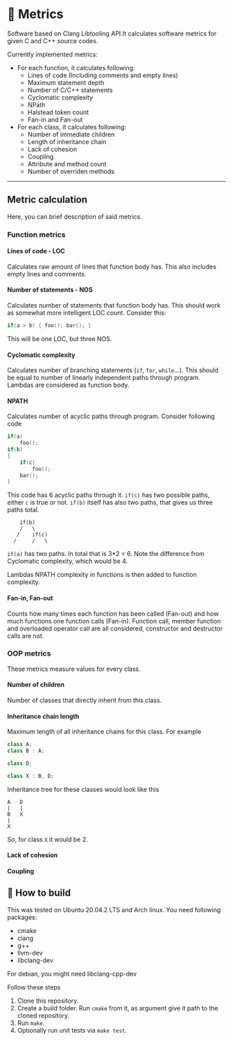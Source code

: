 # :straight_ruler: Metrics
Software based on Clang Libtooling API.It calculates software metrics for given C and C++ source codes.

Currently implemented metrics:  
* For each function, it calculates following:
    * Lines of code (Including comments and empty lines)
    * Maximum statement depth 
    * Number of C/C++ statements
    * Cyclomatic complexity
    * NPath
    * Halstead token count
    * Fan-in and Fan-out
* For each class, it calculates following:
    * Number of immediate children
    * Length of inheritance chain
    * Lack of cohesion
    * Coupling
    * Attribute and method count
    * Number of overriden methods

---

## Metric calculation
Here, you can brief description of said metrics.
### Function metrics

#### Lines of code - LOC
Calculates raw amount of lines that function body has. This also includes empty lines and comments.

#### Number of statements - NOS
Calculates number of statements that function body has.
This should work as somewhat more intelligent LOC count. Consider this:
```c++
if(a > b) { foo(); bar(); }
```
This will be one LOC, but three NOS.

#### Cyclomatic complexity
Calculates number of branching statements (`if`, `for`, `while`...). This should be equal to 
number of linearly independent paths through program. Lambdas are considered as function body.

#### NPATH
Calculates number of acyclic paths through program. Consider following code
```c++
if(a)
    foo();
if(b)
{
    if(c)
        foo();
    bar();
}
```
This code has 6 acyclic paths through it. `if(c)` has two possible paths, either `c` is true or not.
`if(b)` itself has also two paths, that gives us three paths total.
```
    if(b)
    /   \
   /    if(c)
  /     /   \
```
`if(a)` has two paths. In total that is 3*2 = 6. Note the difference from Cyclomatic complexity, which would be 4.

Lambdas NPATH complexity in functions is then added to function complexity.
#### Fan-in, Fan-out
Counts how many times each function has been called (Fan-out) and how much functions one function calls (Fan-in).
Function call, member function and overloaded operator call are all considered, constructor and destructor
calls are not.

### OOP metrics
These metrics measure values for every class.
#### Number of children
Number of classes that directly inherit from this class.
#### Inheritance chain length
Maximum length of all inheritance chains for this class. For example
```c++
class A;                       
class B : A;

class D;                       

class X : B, D;
```
Inheritance tree for these classes would look like this
```$xslt
A   D
|   |
B   X
|
X
```
So, for class `X` it would be 2.
#### Lack of cohesion
#### Coupling

## :hammer: How to build 
This was tested on Ubuntu 20.04.2 LTS and Arch linux.
You need following packages:
- cmake
- clang
- g++
- llvm-dev
- libclang-dev

For debian, you might need libclang-cpp-dev

Follow these steps
1. Clone this repository.
2. Create a build folder. Run `cmake` from it, as argument give it path to the cloned repository.
3. Run `make`.
4. Optionally run unit tests via `make test`.
